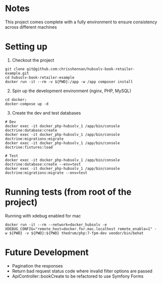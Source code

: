 # Notes
This project comes complete with a fully environment to ensure consistency across different machines

# Setting up

1. Checkout the project

```
git clone git@github.com:chrisshennan/hubsolv-book-retailer-example.git
cd hubsolv-book-retailer-example
docker run -it --rm -v ${PWD}:/app -w /app composer install
```

2. Spin up the development environment (nginx, PHP, MySQL)

```
cd docker;
docker-compose up -d
```

3. Create the dev and test databases

```
# Dev
docker exec -it docker_php-hubsolv_1 /app/bin/console doctrine:database:create
docker exec -it docker_php-hubsolv_1 /app/bin/console doctrine:migrations:migrate
docker exec -it docker_php-hubsolv_1 /app/bin/console doctrine:fixtures:load

# Test
docker exec -it docker_php-hubsolv_1 /app/bin/console doctrine:database:create --env=test
docker exec -it docker_php-hubsolv_1 /app/bin/console doctrine:migrations:migrate --env=test
```

# Running tests (from root of the project)

Running with xdebug enabled for mac

```
docker run -it --rm --network=docker_hubsolv -e XDEBUG_CONFIG="remote_host=docker.for.mac.localhost remote_enable=1" -w ${PWD} -v ${PWD}:${PWD} thedrum/php:7-fpm-dev vendor/bin/behat
```

# Future Development
 - Pagination the responses 
 - Return bad request status code where invalid filter options are passed
 - ApiController::bookCreate to be refactored to use Symfony Forms
 